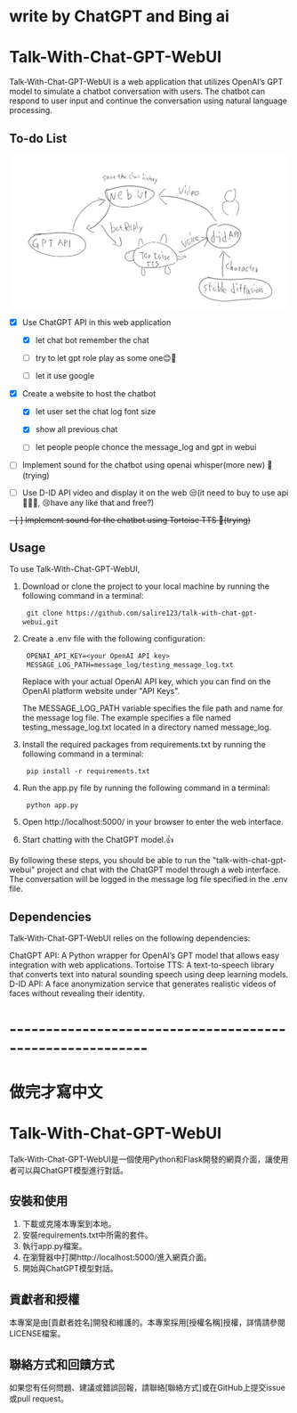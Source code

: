 # write by ChatGPT and Bing ai
# Talk-With-Chat-GPT-WebUI
Talk-With-Chat-GPT-WebUI is a web application that utilizes OpenAI’s GPT model to simulate a chatbot conversation with users. The chatbot can respond to user input and continue the conversation using natural language processing.

##  To-do List

![plan](plan.png)

- [x] Use ChatGPT API in this web application 

    - [x] let chat bot remember the chat 

    - [ ] try to let gpt role play as some one😊🤔

    - [ ] let it use google

- [x] Create a website to host the chatbot 

    - [x] let user set the chat log font size

    - [x] show all previous chat 

    - [ ] let people people chonce the message_log and gpt in webui

- [ ] Implement sound for the chatbot using openai whisper(more new) 🤔(trying)


- [ ] Use D-ID API video and display it on the web 😒(it need to buy to use api💸💸💸, 😢have any like that and free?)

~~- [ ] Implement sound for the chatbot using Tortoise TTS 🤔(trying)~~
## Usage
To use Talk-With-Chat-GPT-WebUI,

1. Download or clone the project to your local machine by running the following command in a terminal:

        git clone https://github.com/salire123/talk-with-chat-gpt-webui.git

2. Create a .env file with the following configuration:

        OPENAI_API_KEY=<your OpenAI API key>
        MESSAGE_LOG_PATH=message_log/testing_message_log.txt

    Replace <your OpenAI API key> with your actual OpenAI API key, which you can find on the OpenAI platform website under "API Keys".

    The MESSAGE_LOG_PATH variable specifies the file path and name for the message log file. The example specifies a file named testing_message_log.txt located in a directory named message_log.

3. Install the required packages from requirements.txt by running the following command in a terminal:


        pip install -r requirements.txt

4. Run the app.py file by running the following command in a terminal:

        python app.py

5. Open http://localhost:5000/ in your browser to enter the web interface.

6. Start chatting with the ChatGPT model.👍

By following these steps, you should be able to run the "talk-with-chat-gpt-webui" project and chat with the ChatGPT model through a web interface. The conversation will be logged in the message log file specified in the .env file.

##  Dependencies
Talk-With-Chat-GPT-WebUI relies on the following dependencies:

ChatGPT API: A Python wrapper for OpenAI’s GPT model that allows easy integration with web applications.
Tortoise TTS: A text-to-speech library that converts text into natural sounding speech using deep learning models.
D-ID API: A face anonymization service that generates realistic videos of faces without revealing their identity.

# ---------------------------------------------------------
# 做完才寫中文
# Talk-With-Chat-GPT-WebUI

Talk-With-Chat-GPT-WebUI是一個使用Python和Flask開發的網頁介面，讓使用者可以與ChatGPT模型進行對話。

## 安裝和使用

1. 下載或克隆本專案到本地。
2. 安裝requirements.txt中所需的套件。
3. 執行app.py檔案。
4. 在瀏覽器中打開http://localhost:5000/進入網頁介面。
5. 開始與ChatGPT模型對話。

## 貢獻者和授權

本專案是由[貢獻者姓名]開發和維護的。本專案採用[授權名稱]授權，詳情請參閱LICENSE檔案。

## 聯絡方式和回饋方式

如果您有任何問題、建議或錯誤回報，請聯絡[聯絡方式]或在GitHub上提交issue或pull request。
